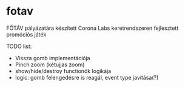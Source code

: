 # fotav
FŐTÁV pályázatára készített Corona Labs keretrendszeren fejlesztett promóciós játék

TODO list:
 * Vissza gomb implementációja
 * Pinch zoom (kétujjas zoom)
 * show/hide/destroy functionök logikája
 * logic: gomb felengedésre is reagál, event type javítása(?)
